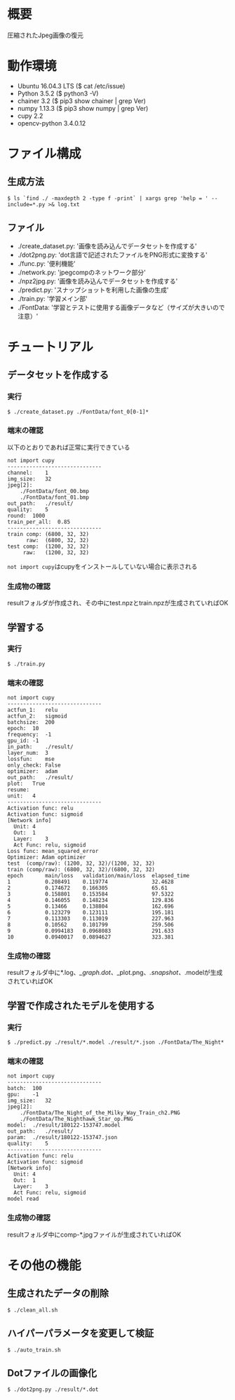 # 概要

圧縮されたJpeg画像の復元

# 動作環境

- Ubuntu 16.04.3 LTS ($ cat /etc/issue)
- Python 3.5.2 ($ python3 -V)
- chainer 3.2 ($ pip3 show chainer | grep Ver)
- numpy 1.13.3 ($ pip3 show numpy | grep Ver)
- cupy 2.2
- opencv-python 3.4.0.12

# ファイル構成

## 生成方法

```console
$ ls `find ./ -maxdepth 2 -type f -print` | xargs grep 'help = ' --include=*.py >& log.txt
```

## ファイル

- ./create_dataset.py:  '画像を読み込んでデータセットを作成する'
- ./dot2png.py:         'dot言語で記述されたファイルをPNG形式に変換する'
- ./func.py:            '便利機能'
- ./network.py:         'jpegcompのネットワーク部分'
- ./npz2jpg.py:         '画像を読み込んでデータセットを作成する'
- ./predict.py:         'スナップショットを利用した画像の生成'
- ./train.py:           '学習メイン部'
- ./FontData:           '学習とテストに使用する画像データなど（サイズが大きいので注意）'

# チュートリアル

## データセットを作成する

### 実行

```console
$ ./create_dataset.py ./FontData/font_0[0-1]*
```

### 端末の確認
以下のとおりであれば正常に実行できている

```console
not import cupy
------------------------------
channel:	1
img_size:	32
jpeg[2]:
	./FontData/font_00.bmp
	./FontData/font_01.bmp
out_path:	./result/
quality:	5
round:	1000
train_per_all:	0.85
------------------------------
train comp: (6800, 32, 32)
      raw:  (6800, 32, 32)
test comp:  (1200, 32, 32)
     raw:   (1200, 32, 32)
```
`not import cupy`はcupyをインストールしていない場合に表示される

### 生成物の確認

resultフォルダが作成され、その中にtest.npzとtrain.npzが生成されていればOK

## 学習する

### 実行

```console
$ ./train.py
```

### 端末の確認

```console
not import cupy
------------------------------
actfun_1:	relu
actfun_2:	sigmoid
batchsize:	200
epoch:	10
frequency:	-1
gpu_id:	-1
in_path:	./result/
layer_num:	3
lossfun:	mse
only_check:	False
optimizer:	adam
out_path:	./result/
plot:	True
resume:
unit:	4
------------------------------
Activation func: relu
Activation func: sigmoid
[Network info]
  Unit:	4
  Out:	1
  Layer:	3
  Act Func:	relu, sigmoid
Loss func: mean_squared_error
Optimizer: Adam optimizer
test  (comp/raw): (1200, 32, 32)/(1200, 32, 32)
train (comp/raw): (6800, 32, 32)/(6800, 32, 32)
epoch       main/loss   validation/main/loss  elapsed_time
1           0.208491    0.119774              32.4628
2           0.174672    0.166305              65.61
3           0.158801    0.153584              97.5322
4           0.146055    0.148234              129.836
5           0.13466     0.138804              162.696
6           0.123279    0.123111              195.181
7           0.113303    0.113019              227.963
8           0.10562     0.101799              259.506
9           0.0994183   0.0968083             291.633
10          0.0940017   0.0894627             323.381
```

### 生成物の確認

resultフォルダ中に*.log、*_graph.dot、*_plot.png、*.snapshot、*.modelが生成されていればOK

## 学習で作成されたモデルを使用する

### 実行

```console
$ ./predict.py ./result/*.model ./result/*.json ./FontData/The_Night*
```

### 端末の確認

```console
not import cupy
------------------------------
batch:	100
gpu:	-1
img_size:	32
jpeg[2]:
	./FontData/The_Night_of_the_Milky_Way_Train_ch2.PNG
	./FontData/The_Nighthawk_Star_op.PNG
model:	./result/180122-153747.model
out_path:	./result/
param:	./result/180122-153747.json
quality:	5
------------------------------
Activation func: relu
Activation func: sigmoid
[Network info]
  Unit:	4
  Out:	1
  Layer:	3
  Act Func:	relu, sigmoid
model read
```

### 生成物の確認

resultフォルダ中にcomp-*.jpgファイルが生成されていればOK

# その他の機能

## 生成されたデータの削除

```console
$ ./clean_all.sh
```

## ハイパーパラメータを変更して検証

```console
$ ./auto_train.sh
```

## Dotファイルの画像化

```console
$ ./dot2png.py ./result/*.dot
```

